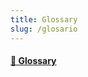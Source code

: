 ```yaml
---
title: Glossary
slug: /glosario
---
```


<div className="feature-grid">
  <a href="glosario/ glosario">
  <div className="feature-card">
    <h4>📄 Glossary</h4>
  </div>
  </a>
</div>
